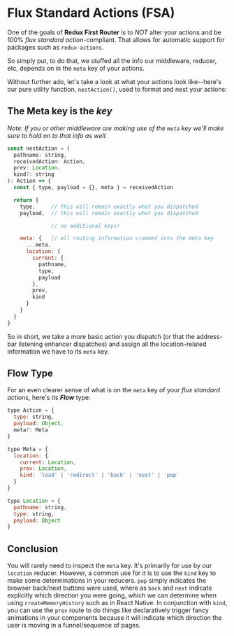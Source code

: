 # Flux Standard Actions (FSA)
One of the goals of **Redux First Router** is to *NOT* alter your actions and be 100% *flux standard action*-compliant. That allows
for automatic support for packages such as `redux-actions`. 

So simply put, to do that, we stuffed all the info our middleware, reducer, etc, depends on in the `meta` key of your actions.

Without further ado, let's take a look at what your actions look like--here's our pure utility function, `nestAction()`, used to format 
and nest your actions:


## The Meta key is the *key*
*Note: If you or other middleware are making use of the `meta` key we'll make sure to hold on to that info as well.*

```javascript
const nestAction = (
  pathname: string,
  receivedAction: Action,
  prev: Location,
  kind?: string
): Action => {
  const { type, payload = {}, meta } = receivedAction

  return {
    type,     // this will remain exactly what you dispatched
    payload,  // this will remain exactly what you dispatched

              // no additional keys!

    meta: {   // all routing information crammed into the meta key
      ...meta,
      location: {
        current: {
          pathname,
          type,
          payload
        },
        prev,
        kind
      }
    }
  }
}
```

So in short, we take a more basic action you dispatch (or that the address-bar listening enhancer dispatches) and assign 
all the location-related information we have to its `meta` key.

## Flow Type
For an even clearer sense of what is on the `meta` key of your *flux standard actions*, here's its ***Flow*** type:

```javascript
type Action = {
  type: string,
  payload: Object,
  meta?: Meta
}

type Meta = {
  location: {
    current: Location,
    prev: Location,
    kind: 'load' | 'redirect' | 'back' | 'next' | 'pop'
  }
}

type Location = {
  pathname: string,
  type: string,
  payload: Object
}
```

## Conclusion
You will rarely need to inspect the `meta` key. It's primarily for use by our `location` reducer. However, a common
use for it is to use the `kind` key to make some determinations in your
reducers. `pop` simply indicates the browser back/next buttons were used, where as `back` and `next` indicate explicitly
which direction you were going, which we can determine when using `createMemoryHistory` such as in React Native. In conjunction with `kind`, you can use the `prev` route to 
do things like declaratively trigger fancy animations in your components because it will indicate which direction 
the user is moving in a funnel/sequence of pages. 
